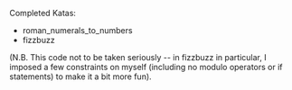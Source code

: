Completed Katas:

 - roman_numerals_to_numbers
 - fizzbuzz

(N.B. This code not to be taken seriously -- in fizzbuzz in particular,
I imposed a few constraints on myself (including no modulo operators or if
statements) to make it a bit more fun).
